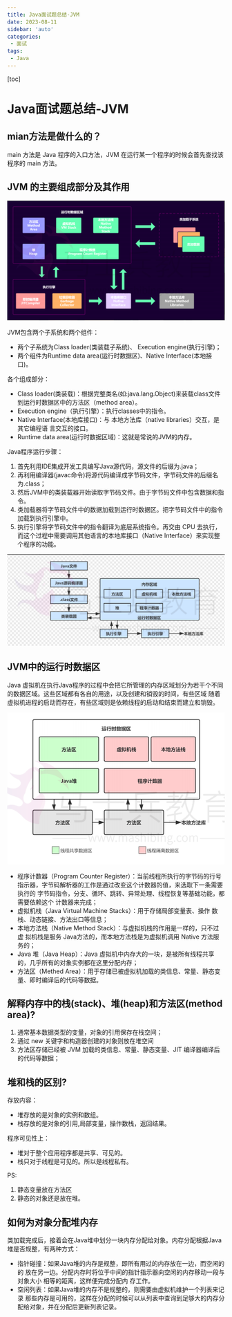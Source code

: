 ```yaml
---
title: Java面试题总结-JVM
date: 2023-08-11
sidebar: 'auto'
categories: 
 - 面试
tags:
 - Java
---
```


[toc]

# Java面试题总结-JVM

## mian方法是做什么的？

main 方法是 Java 程序的入口方法，JVM 在运行某一个程序的时候会首先查找该程序的 main 方法。

## JVM 的主要组成部分及其作用

![20221103095331.png](../blog_img/20221103095331.png)


JVM包含两个子系统和两个组件：
* 两个子系统为Class loader(类装载子系统)、 Execution engine(执行引擎)；
* 两个组件为Runtime data area(运行时数据区)、Native Interface(本地接口)。

各个组成部分：
* Class loader(类装载)：根据完整类名(如:java.lang.Object)来装载class文件到运行时数据区中的方法区（method area）。
* Execution engine（执行引擎）：执行classes中的指令。
* Native Interface(本地库接口)：与 本地方法库（native libraries）交互，是其它编程语 言交互的接口。
* Runtime data area(运行时数据区域)：这就是常说的JVM的内存。

Java程序运行步骤：
1. 首先利用IDE集成开发工具编写Java源代码，源文件的后缀为.java；
2. 再利用编译器(javac命令)将源代码编译成字节码文件，字节码文件的后缀名为.class；
3. 然后JVM中的类装载器开始读取字节码文件。由于字节码文件中包含数据和指令。
4. 类加载器将字节码文件中的数据加载到运行时数据区。把字节码文件中的指令加载到执行引擎中。
5. 执行引擎将字节码文件中的指令翻译为底层系统指令。再交由 CPU 去执行，而这个过程中需要调用其他语言的本地库接口（Native Interface）来实现整个程序的功能。

![20221103101407.png](../blog_img/20221103101407.png)


## JVM中的运行时数据区

Java 虚拟机在执行Java程序的过程中会把它所管理的内存区域划分为若干个不同的数据区域。这些区域都有各自的用途，以及创建和销毁的时间，有些区域 随着虚拟机进程的启动而存在，有些区域则是依赖线程的启动和结束而建立和销毁。

![20221103104914.png](../blog_img/20221103104914.png)

* 程序计数器（Program Counter Register）：当前线程所执行的字节码的行号 指示器，字节码解析器的工作是通过改变这个计数器的值，来选取下一条需要执行的 字节码指令，分支、循环、跳转、异常处理、线程恢复等基础功能，都需要依赖这个 计数器来完成；
* 虚拟机栈（Java Virtual Machine Stacks）：用于存储局部变量表、操作 数栈、动态链接、方法出口等信息；
* 本地方法栈（Native Method Stack）：与虚拟机栈的作用是一样的，只不过虚 拟机栈是服务 Java方法的，而本地方法栈是为虚拟机调用 Native 方法服务的；
* Java 堆（Java Heap）：Java 虚拟机中内存大的一块，是被所有线程共享 的，几乎所有的对象实例都在这里分配内存；
* 方法区（Methed Area）：用于存储已被虚拟机加载的类信息、常量、静态变 量、即时编译后的代码等数据。

## 解释内存中的栈(stack)、堆(heap)和方法区(method area)?

1. 通常基本数据类型的变量，对象的引用保存在栈空间；
2. 通过 new 关键字和构造器创建的对象则放在堆空间
3. 方法区存储已经被 JVM 加载的类信息、常量、静态变量、JIT 编译器编译后的代码等数据；

## 堆和栈的区别?

存放内容：
* 堆存放的是对象的实例和数组。
* 栈存放的是对象的引用,局部变量，操作数栈，返回结果。

程序可见性上：
* 堆对于整个应用程序都是共享、可见的。
* 栈只对于线程是可见的。所以是线程私有。

PS:
1. 静态变量放在方法区
2. 静态的对象还是放在堆。

## 如何为对象分配堆内存

类加载完成后，接着会在Java堆中划分一块内存分配给对象。内存分配根据Java堆是否规整，有两种方式：
* 指针碰撞：如果Java堆的内存是规整，即所有用过的内存放在一边，而空闲的的 放在另一边。分配内存时将位于中间的指针指示器向空闲的内存移动一段与对象大小 相等的距离，这样便完成分配内
存工作。
* 空闲列表：如果Java堆的内存不是规整的，则需要由虚拟机维护一个列表来记录 那些内存是可用的，这样在分配的时候可以从列表中查询到足够大的内存分配给对象，并在分配后更新列表记录。

